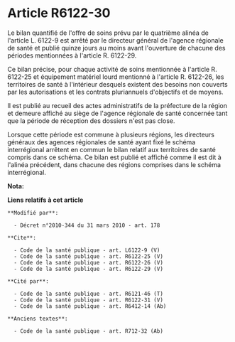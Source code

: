 # Article R6122-30

Le bilan quantifié de l'offre de soins prévu par le quatrième alinéa de l'article L. 6122-9 est arrêté par le directeur
général de l'agence régionale de santé et publié quinze jours au moins avant l'ouverture de chacune des périodes mentionnées
à l'article R. 6122-29. 

Ce bilan précise, pour chaque activité de soins mentionnée à l'article R. 6122-25 et équipement matériel lourd mentionné à
l'article R. 6122-26, les territoires de santé à l'intérieur desquels existent des besoins non couverts par les autorisations
et les contrats pluriannuels d'objectifs et de moyens. 

Il est publié au recueil des actes administratifs de la préfecture de la région et demeure affiché au siège de l'agence
régionale de santé concernée tant que la période de réception des dossiers n'est pas close. 

Lorsque cette période est commune à plusieurs régions, les directeurs généraux des agences régionales de santé ayant fixé le
schéma interrégional arrêtent en commun le bilan relatif aux territoires de santé compris dans ce schéma. Ce bilan est publié
et affiché comme il est dit à l'alinéa précédent, dans chacune des régions comprises dans le schéma interrégional.

**Nota:**



**Liens relatifs à cet article**

	**Modifié par**:

	  - Décret n°2010-344 du 31 mars 2010 - art. 178

	**Cite**:

	  - Code de la santé publique - art. L6122-9 (V)
	  - Code de la santé publique - art. R6122-25 (V)
	  - Code de la santé publique - art. R6122-26 (V)
	  - Code de la santé publique - art. R6122-29 (V)

	**Cité par**:

	  - Code de la santé publique - art. R6121-46 (T)
	  - Code de la santé publique - art. R6122-31 (V)
	  - Code de la santé publique - art. R6412-14 (Ab)

	**Anciens textes**:

	  - Code de la santé publique - art. R712-32 (Ab)
